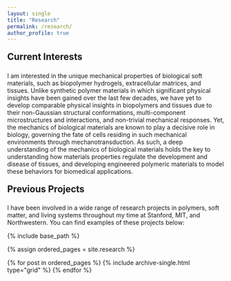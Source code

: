 ```yaml
---
layout: single
title: "Research"
permalink: /research/
author_profile: true
---
```

<h2 style='margin-top: 20px; border-bottom: 1px solid mix(#fff, $gray, 90%); padding-bottom: 5px;'>Current Interests</h2> 

I am interested in the unique mechanical properties of biological soft materials, such as biopolymer hydrogels, extracellular matrices, and tissues. Unlike synthetic polymer materials in which significant physical insights have been gained over the last few decades, we have yet to develop comparable physical insights in biopolymers and tissues due to their non-Gaussian structural conformations, multi-component microstructures and interactions, and non-trivial mechanical responses. Yet, the mechanics of biological materials are known to play a decisive role in biology, governing the fate of cells residing in such mechanical environments through mechanotransduction. As such, a deep understanding of the mechanics of biological materials holds the key to understanding how materials properties regulate the development and disease of tissues, and developing engineered polymeric materials to model these behaviors for biomedical applications. 

<h2 style='margin-top: 20px; border-bottom: 1px solid mix(#fff, $gray, 90%); padding-bottom: 5px;'>Previous Projects</h2> 

I have been involved in a wide range of research projects in polymers, soft matter, and living systems throughout my time at Stanford, MIT, and Northwestern. You can find examples of these projects below:

<nbsp>

{% include base_path %}

{% assign ordered_pages = site.research %}

{% for post in ordered_pages %} {% include archive-single.html type="grid" %} {% endfor %}
